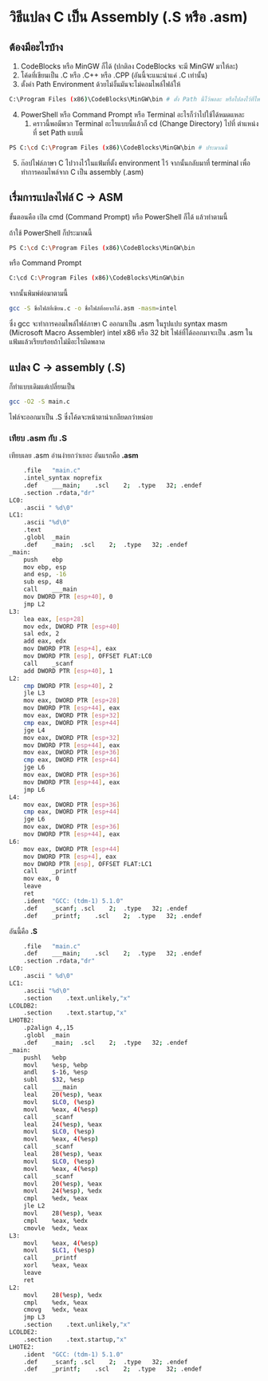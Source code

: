 # วิธีแปลง C เป็น Assembly (.S หรือ .asm)

## ต้องมีอะไรบ้าง 

1.  CodeBlocks หรือ MinGW ก็ได้ (ปกติลง CodeBlocks จะมี MinGW มาให้ละ)
2.  โค้ดที่เขียนเป็น .C หรือ .C++ หรือ .CPP (อันนี้จะแนะนำแค่ .C เท่านั้น)
3.  ตั้งค่า Path Environment ด้วยไม่งั้นมันจะไม่คอมไพล์ไฟล์ให้ 
```bash
C:\Program Files (x86)\CodeBlocks\MinGW\bin # ตั้ง Path นี้ไว้พอละ หรือไปลงไว้ที่ไหนที่หน้าตามันมี CodeBlocks\MinGW\bin ก็ไปก๊อปให้ถูกด้วย
```
4.  PowerShell หรือ Command Prompt หรือ Terminal อะไรก็ว่าไปใช้ได้หมดแหละ 
    1.  คราวนี้พอมีพวก Terminal อะไรแบบนี้แล้วก็ cd (Change Directory) ไปที่ ตำแหน่งที่ set Path แบบนี้

```bash
PS C:\cd C:\Program Files (x86)\CodeBlocks\MinGW\bin # ประมาณนี้
```
5.  ก๊อปไฟล์ภาษา C ไปวางไว้ในแฟ้มที่ตั้ง environment ไว้ จากนั้นกลับมาที่ terminal เพื่อทำการคอมไพล์จาก C เป็น assembly (.asm)

## เรื่มการแปลงไฟล์ C -> ASM

ขั้นตอนคือ เปิด cmd (Command Prompt) หรือ PowerShell ก็ได้ แล้วทำตามนี้

ถ้าใช้ PowerShell ก็ประมาณนี้

```bash
PS C:\cd C:\Program Files (x86)\CodeBlocks\MinGW\bin 
```

หรือ Command Prompt 

```bash
C:\cd C:\Program Files (x86)\CodeBlocks\MinGW\bin
```
จากนั้นพิมพ์ต่อมาตามนี้

```bash
gcc -S ชื่อไฟล์ที่เขียน.c -o ชื่อไฟล์ที่อยากได้.asm -masm=intel
```
ซึ่ง gcc จะทำการคอมไพล์ไฟล์ภาษา C ออกมาเป็น .asm ในรูปแปบ syntax masm (Microsoft Macro Assembler) intel x86 หรือ 32 bit ไฟล์ที่ได้ออกมาจะเป็น .asm ในแฟ้มแล้วเรียบร้อยถ้าไม่มีอะไรผิดพลาด


## แปลง C -> assembly (.S)

ก็ทำแบบเดิมแต่เปลี่ยนเป็น

```bash
gcc -O2 -S main.c 
```
ไฟล์จะออกมาเป็น .S ซึ่งโค้ดจะหน้าตาน่าเกลียดกว่าหน่อย


### เทียบ .asm กับ .S

เทียบเลย .asm อ่านง่ายกว่าเยอะ
อันแรกคือ **.asm**
```bash
	.file	"main.c"
	.intel_syntax noprefix
	.def	___main;	.scl	2;	.type	32;	.endef
	.section .rdata,"dr"
LC0:
	.ascii " %d\0"
LC1:
	.ascii "%d\0"
	.text
	.globl	_main
	.def	_main;	.scl	2;	.type	32;	.endef
_main:
	push	ebp
	mov	ebp, esp
	and	esp, -16
	sub	esp, 48
	call	___main
	mov	DWORD PTR [esp+40], 0
	jmp	L2
L3:
	lea	eax, [esp+28]
	mov	edx, DWORD PTR [esp+40]
	sal	edx, 2
	add	eax, edx
	mov	DWORD PTR [esp+4], eax
	mov	DWORD PTR [esp], OFFSET FLAT:LC0
	call	_scanf
	add	DWORD PTR [esp+40], 1
L2:
	cmp	DWORD PTR [esp+40], 2
	jle	L3
	mov	eax, DWORD PTR [esp+28]
	mov	DWORD PTR [esp+44], eax
	mov	eax, DWORD PTR [esp+32]
	cmp	eax, DWORD PTR [esp+44]
	jge	L4
	mov	eax, DWORD PTR [esp+32]
	mov	DWORD PTR [esp+44], eax
	mov	eax, DWORD PTR [esp+36]
	cmp	eax, DWORD PTR [esp+44]
	jge	L6
	mov	eax, DWORD PTR [esp+36]
	mov	DWORD PTR [esp+44], eax
	jmp	L6
L4:
	mov	eax, DWORD PTR [esp+36]
	cmp	eax, DWORD PTR [esp+44]
	jge	L6
	mov	eax, DWORD PTR [esp+36]
	mov	DWORD PTR [esp+44], eax
L6:
	mov	eax, DWORD PTR [esp+44]
	mov	DWORD PTR [esp+4], eax
	mov	DWORD PTR [esp], OFFSET FLAT:LC1
	call	_printf
	mov	eax, 0
	leave
	ret
	.ident	"GCC: (tdm-1) 5.1.0"
	.def	_scanf;	.scl	2;	.type	32;	.endef
	.def	_printf;	.scl	2;	.type	32;	.endef
```

อันนี้คือ **.S**

```bash
	.file	"main.c"
	.def	___main;	.scl	2;	.type	32;	.endef
	.section .rdata,"dr"
LC0:
	.ascii " %d\0"
LC1:
	.ascii "%d\0"
	.section	.text.unlikely,"x"
LCOLDB2:
	.section	.text.startup,"x"
LHOTB2:
	.p2align 4,,15
	.globl	_main
	.def	_main;	.scl	2;	.type	32;	.endef
_main:
	pushl	%ebp
	movl	%esp, %ebp
	andl	$-16, %esp
	subl	$32, %esp
	call	___main
	leal	20(%esp), %eax
	movl	$LC0, (%esp)
	movl	%eax, 4(%esp)
	call	_scanf
	leal	24(%esp), %eax
	movl	$LC0, (%esp)
	movl	%eax, 4(%esp)
	call	_scanf
	leal	28(%esp), %eax
	movl	$LC0, (%esp)
	movl	%eax, 4(%esp)
	call	_scanf
	movl	20(%esp), %eax
	movl	24(%esp), %edx
	cmpl	%edx, %eax
	jle	L2
	movl	28(%esp), %eax
	cmpl	%eax, %edx
	cmovle	%edx, %eax
L3:
	movl	%eax, 4(%esp)
	movl	$LC1, (%esp)
	call	_printf
	xorl	%eax, %eax
	leave
	ret
L2:
	movl	28(%esp), %edx
	cmpl	%edx, %eax
	cmovg	%edx, %eax
	jmp	L3
	.section	.text.unlikely,"x"
LCOLDE2:
	.section	.text.startup,"x"
LHOTE2:
	.ident	"GCC: (tdm-1) 5.1.0"
	.def	_scanf;	.scl	2;	.type	32;	.endef
	.def	_printf;	.scl	2;	.type	32;	.endef
```